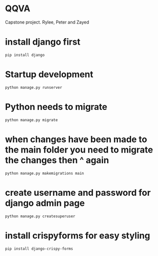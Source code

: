 # QQVA
Capstone project. Rylee, Peter and Zayed

# install django first
```pip install django```

# Startup development

```python manage.py runserver```

# Python needs to migrate

```python manage.py migrate```

# when changes have been made to the main folder you need to migrate the changes then ^ again

```python manage.py makemigrations main```

# create username and password for django admin page

```python manage.py createsuperuser```

# install crispyforms for easy styling

```pip install django-crispy-forms```